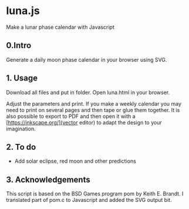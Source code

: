 # luna.js

Make a lunar phase calendar with Javascript

## 0.Intro

Generate a daily moon phase calendar in your browser using SVG.

## 1. Usage

Download all files and put in folder. Open luna.html in your browser.

Adjust the parameters and print. If you make a weekly calendar you may need to print on several pages and then tape or glue them together. It is also possible to export to PDF and then open it with a [https://inkscape.org/](vector editor) to adapt the design to your imagination.

## 2. To do

- Add solar eclipse, red moon and other predictions

## 3. Acknowledgements

This script is based on the BSD Games program pom by Keith E. Brandt. I translated part of pom.c to Javascript and added the SVG output bit.
